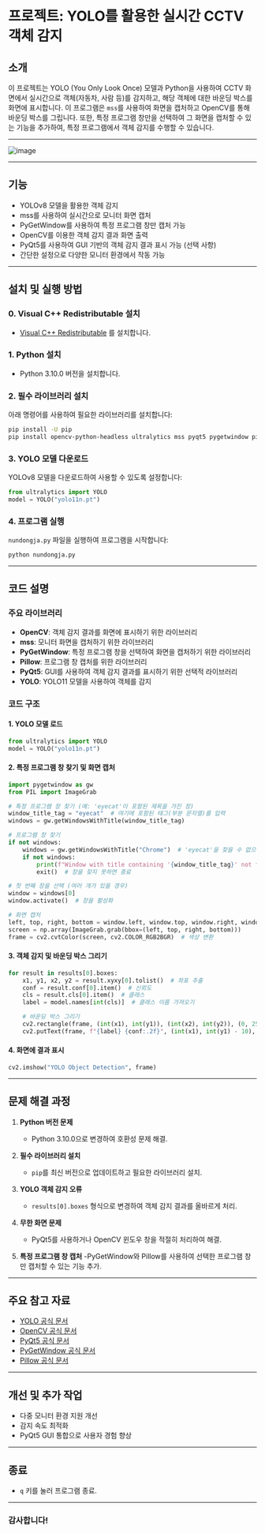 # 프로젝트: YOLO를 활용한 실시간 CCTV 객체 감지

## 소개
이 프로젝트는 YOLO (You Only Look Once) 모델과 Python을 사용하여 CCTV 화면에서 실시간으로 객체(자동차, 사람 등)를 감지하고, 해당 객체에 대한 바운딩 박스를 화면에 표시합니다. 이 프로그램은 `mss`를 사용하여 화면을 캡처하고 OpenCV를 통해 바운딩 박스를 그립니다. 또한, 특정 프로그램 창만을 선택하여 그 화면을 캡처할 수 있는 기능을 추가하여, 특정 프로그램에서 객체 감지를 수행할 수 있습니다.

---

![image](https://github.com/user-attachments/assets/12d65248-ce76-41e6-8621-4e62e2a80797)

---

## 기능
- YOLOv8 모델을 활용한 객체 감지
- mss를 사용하여 실시간으로 모니터 화면 캡처
- PyGetWindow를 사용하여 특정 프로그램 창만 캡처 가능
- OpenCV를 이용한 객체 감지 결과 화면 출력
- PyQt5를 사용하여 GUI 기반의 객체 감지 결과 표시 가능 (선택 사항)
- 간단한 설정으로 다양한 모니터 환경에서 작동 가능

---

## 설치 및 실행 방법

### 0. Visual C++ Redistributable 설치
- [Visual C++ Redistributable](https://aka.ms/vs/16/release/vc_redist.x64.exe) 를 설치합니다.

### 1. Python 설치
- Python 3.10.0 버전을 설치합니다.

### 2. 필수 라이브러리 설치
아래 명령어를 사용하여 필요한 라이브러리를 설치합니다:

```bash
pip install -U pip
pip install opencv-python-headless ultralytics mss pyqt5 pygetwindow pillow
```

### 3. YOLO 모델 다운로드
YOLOv8 모델을 다운로드하여 사용할 수 있도록 설정합니다:

```python
from ultralytics import YOLO
model = YOLO("yolo11n.pt")
```

### 4. 프로그램 실행
`nundongja.py` 파일을 실행하여 프로그램을 시작합니다:

```bash
python nundongja.py
```

---

## 코드 설명

### 주요 라이브러리
- **OpenCV**: 객체 감지 결과를 화면에 표시하기 위한 라이브러리
- **mss**: 모니터 화면을 캡처하기 위한 라이브러리
- **PyGetWindow**: 특정 프로그램 창을 선택하여 화면을 캡처하기 위한 라이브러리
- **Pillow**: 프로그램 창 캡처를 위한 라이브러리
- **PyQt5**: GUI를 사용하여 객체 감지 결과를 표시하기 위한 선택적 라이브러리
- **YOLO**: YOLO11 모델을 사용하여 객체를 감지

### 코드 구조

#### 1. YOLO 모델 로드
```python
from ultralytics import YOLO
model = YOLO("yolo11n.pt")
```

#### 2. 특정 프로그램 창 찾기 및 화면 캡처
```python
import pygetwindow as gw
from PIL import ImageGrab

# 특정 프로그램 창 찾기 (예: 'eyecat'이 포함된 제목을 가진 창)
window_title_tag = "eyecat"  # 여기에 포함된 태그(부분 문자열)를 입력
windows = gw.getWindowsWithTitle(window_title_tag)

# 프로그램 창 찾기
if not windows:
    windows = gw.getWindowsWithTitle("Chrome")  # 'eyecat'을 찾을 수 없으면 'Chrome' 창으로 대체
    if not windows:
        print(f"Window with title containing '{window_title_tag}' not found, and no 'Chrome' window found.")
        exit()  # 창을 찾지 못하면 종료

# 첫 번째 창을 선택 (여러 개가 있을 경우)
window = windows[0]
window.activate()  # 창을 활성화

# 화면 캡처
left, top, right, bottom = window.left, window.top, window.right, window.bottom
screen = np.array(ImageGrab.grab(bbox=(left, top, right, bottom)))
frame = cv2.cvtColor(screen, cv2.COLOR_RGB2BGR)  # 색상 변환
```

#### 3. 객체 감지 및 바운딩 박스 그리기
```python
for result in results[0].boxes:
    x1, y1, x2, y2 = result.xyxy[0].tolist()  # 좌표 추출
    conf = result.conf[0].item()  # 신뢰도
    cls = result.cls[0].item()  # 클래스
    label = model.names[int(cls)]  # 클래스 이름 가져오기

    # 바운딩 박스 그리기
    cv2.rectangle(frame, (int(x1), int(y1)), (int(x2), int(y2)), (0, 255, 0), 2)
    cv2.putText(frame, f"{label} {conf:.2f}", (int(x1), int(y1) - 10), cv2.FONT_HERSHEY_SIMPLEX, 0.5, (0, 255, 0), 2)
```

#### 4. 화면에 결과 표시
```python
cv2.imshow("YOLO Object Detection", frame)
```

---

## 문제 해결 과정

1. **Python 버전 문제**
   - Python 3.10.0으로 변경하여 호환성 문제 해결.

2. **필수 라이브러리 설치**
   - `pip`를 최신 버전으로 업데이트하고 필요한 라이브러리 설치.

3. **YOLO 객체 감지 오류**
   - `results[0].boxes` 형식으로 변경하여 객체 감지 결과를 올바르게 처리.

4. **무한 화면 문제**
   - PyQt5를 사용하거나 OpenCV 윈도우 창을 적절히 처리하여 해결.
  
5. **특정 프로그램 창 캡처**
    -PyGetWindow와 Pillow를 사용하여 선택한 프로그램 창만 캡처할 수 있는 기능 추가.

---

## 주요 참고 자료
- [YOLO 공식 문서](https://docs.ultralytics.com/)
- [OpenCV 공식 문서](https://docs.opencv.org/)
- [PyQt5 공식 문서](https://riverbankcomputing.com/software/pyqt/intro)
- [PyGetWindow 공식 문서](https://pygetwindow.readthedocs.io/en/latest/)
- [Pillow 공식 문서](https://pillow.readthedocs.io/en/stable/)

---

## 개선 및 추가 작업
- 다중 모니터 환경 지원 개선
- 감지 속도 최적화
- PyQt5 GUI 통합으로 사용자 경험 향상

---

## 종료
- `q` 키를 눌러 프로그램 종료.

---

### 감사합니다!
